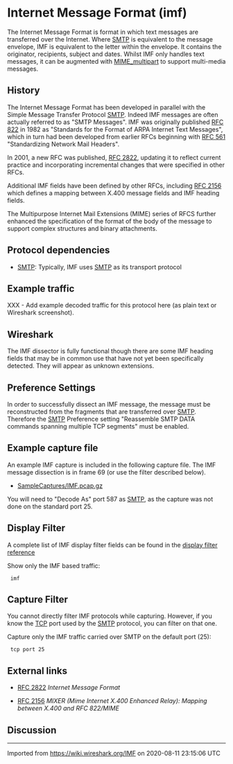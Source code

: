 # Internet Message Format (imf)

The Internet Message Format is format in which text messages are transferred over the Internet. Where [SMTP](/SMTP) is equivalent to the message envelope, IMF is equivalent to the letter within the envelope. It contains the originator, recipients, subject and dates. Whilst IMF only handles text messages, it can be augmented with [MIME\_multipart](/MIME_multipart) to support multi-media messages.

## History

The Internet Message Format has been developed in parallel with the Simple Message Transfer Protocol [SMTP](/SMTP). Indeed IMF messages are often actually referred to as "SMTP Messages". IMF was originally published [RFC 822](http://www.ietf.org/rfc/rfc822.txt) in 1982 as "Standards for the Format of ARPA Internet Text Messages", which in turn had been developed from earlier RFCs beginning with [RFC 561](http://www.ietf.org/rfc/rfc561.txt) "Standardizing Network Mail Headers".

In 2001, a new RFC was published, [RFC 2822](http://www.ietf.org/rfc/rfc2822.txt), updating it to reflect current practice and incorporating incremental changes that were specified in other RFCs.

Additional IMF fields have been defined by other RFCs, including [RFC 2156](http://www.ietf.org/rfc/rfc2822.txt) which defines a mapping between X.400 message fields and IMF heading fields.

The Multipurpose Internet Mail Extensions (MIME) series of RFCS further enhanced the specification of the format of the body of the message to support complex structures and binary attachments.

## Protocol dependencies

  - [SMTP](/SMTP): Typically, IMF uses [SMTP](/SMTP) as its transport protocol

## Example traffic

XXX - Add example decoded traffic for this protocol here (as plain text or Wireshark screenshot).

## Wireshark

The IMF dissector is fully functional though there are some IMF heading fields that may be in common use that have not yet been specifically detected. They will appear as unknown extensions.

## Preference Settings

In order to successfully dissect an IMF message, the message must be reconstructed from the fragments that are transferred over [SMTP](/SMTP). Therefore the [SMTP](/SMTP) Preference setting "Reassemble SMTP DATA commands spanning multiple TCP segments" must be enabled.

## Example capture file

An example IMF capture is included in the following capture file. The IMF message dissection is in frame 69 (or use the filter described below).

  - [SampleCaptures/IMF.pcap.gz](uploads/__moin_import__/attachments/SampleCaptures/IMF.pcap.gz)

You will need to "Decode As" port 587 as [SMTP](/SMTP), as the capture was not done on the standard port 25.

## Display Filter

A complete list of IMF display filter fields can be found in the [display filter reference](http://www.wireshark.org/docs/dfref/i/imf.html)

Show only the IMF based traffic:

``` 
 imf
```

## Capture Filter

You cannot directly filter IMF protocols while capturing. However, if you know the [TCP](/TCP) port used by the [SMTP](/SMTP) protocol, you can filter on that one.

Capture only the IMF traffic carried over SMTP on the default port (25):

``` 
 tcp port 25 
```

## External links

  - [RFC 2822](http://www.ietf.org/rfc/rfc2822.txt) *Internet Message Format*

  - [RFC 2156](http://www.ietf.org/rfc/rfc2156.txt) *MIXER (Mime Internet X.400 Enhanced Relay): Mapping between X.400 and RFC 822/MIME*

## Discussion

---

Imported from https://wiki.wireshark.org/IMF on 2020-08-11 23:15:06 UTC
